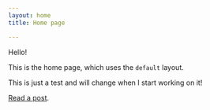 ```yaml
---
layout: home
title: Home page

---
```

Hello!

This is the home page, which uses the `default` layout.

This is just a test and will change when I start working on it! 

[Read a post](/2018/03/11/example-post/).
